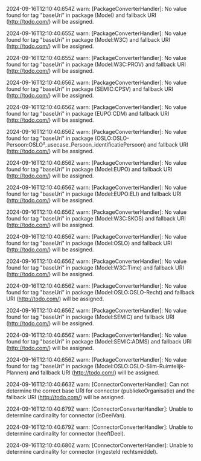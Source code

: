2024-09-16T12:10:40.654Z warn: [PackageConverterHandler]: No value found for tag "baseUri" in package (Model) and fallback URI (http://todo.com/) will be assigned.

2024-09-16T12:10:40.655Z warn: [PackageConverterHandler]: No value found for tag "baseUri" in package (Model:W3C) and fallback URI (http://todo.com/) will be assigned.

2024-09-16T12:10:40.655Z warn: [PackageConverterHandler]: No value found for tag "baseUri" in package (Model:W3C:PROV) and fallback URI (http://todo.com/) will be assigned.

2024-09-16T12:10:40.656Z warn: [PackageConverterHandler]: No value found for tag "baseUri" in package (SEMIC:CPSV) and fallback URI (http://todo.com/) will be assigned.

2024-09-16T12:10:40.656Z warn: [PackageConverterHandler]: No value found for tag "baseUri" in package (EUPO:CDM) and fallback URI (http://todo.com/) will be assigned.

2024-09-16T12:10:40.656Z warn: [PackageConverterHandler]: No value found for tag "baseUri" in package (OSLO:OSLO-Persoon:OSLO²_usecase_Persoon_identificatiePersoon) and fallback URI (http://todo.com/) will be assigned.

2024-09-16T12:10:40.656Z warn: [PackageConverterHandler]: No value found for tag "baseUri" in package (Model:EUPO) and fallback URI (http://todo.com/) will be assigned.

2024-09-16T12:10:40.656Z warn: [PackageConverterHandler]: No value found for tag "baseUri" in package (Model:EUPO:ELI) and fallback URI (http://todo.com/) will be assigned.

2024-09-16T12:10:40.656Z warn: [PackageConverterHandler]: No value found for tag "baseUri" in package (Model:W3C:SKOS) and fallback URI (http://todo.com/) will be assigned.

2024-09-16T12:10:40.656Z warn: [PackageConverterHandler]: No value found for tag "baseUri" in package (Model:OSLO) and fallback URI (http://todo.com/) will be assigned.

2024-09-16T12:10:40.656Z warn: [PackageConverterHandler]: No value found for tag "baseUri" in package (Model:W3C:Time) and fallback URI (http://todo.com/) will be assigned.

2024-09-16T12:10:40.656Z warn: [PackageConverterHandler]: No value found for tag "baseUri" in package (Model:OSLO:OSLO-Recht) and fallback URI (http://todo.com/) will be assigned.

2024-09-16T12:10:40.656Z warn: [PackageConverterHandler]: No value found for tag "baseUri" in package (Model:SEMIC) and fallback URI (http://todo.com/) will be assigned.

2024-09-16T12:10:40.656Z warn: [PackageConverterHandler]: No value found for tag "baseUri" in package (Model:SEMIC:ADMS) and fallback URI (http://todo.com/) will be assigned.

2024-09-16T12:10:40.656Z warn: [PackageConverterHandler]: No value found for tag "baseUri" in package (Model:OSLO:OSLO-Slim-Ruimtelijk-Plannen) and fallback URI (http://todo.com/) will be assigned.

2024-09-16T12:10:40.663Z warn: [ConnectorConverterHandler]: Can not determine the correct base URI for connector (publiekeOrganisatie) and the fallback URI (http://todo.com/) will be assigned.

2024-09-16T12:10:40.679Z warn: [ConnectorConverterHandler]: Unable to determine cardinality for connector (isDeelVan).

2024-09-16T12:10:40.679Z warn: [ConnectorConverterHandler]: Unable to determine cardinality for connector (heeftDeel).

2024-09-16T12:10:40.680Z warn: [ConnectorConverterHandler]: Unable to determine cardinality for connector (ingesteld rechtsmiddel).

